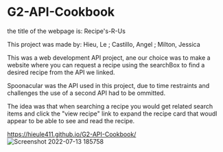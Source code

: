 # G2-API-Cookbook

the title of the webpage is:
Recipe's-R-Us

This project was made by:
Hieu, Le ; Castillo, Angel ; Milton, Jessica

This was a web development API project, ane our choice was to make a website where you can request a recipe using the searchBox
to find a desired recipe from the API we linked.

Spoonacular was the API used in this project, due to time restraints and challenges the use of a second API had to be ommitted.

The idea was that when searching a recipe you would get related search items and click the "view recipe" link to expand the recipe card that woudl appear
to be able to see and read the recipe.

https://hieule411.github.io/G2-API-Cookbook/
![Screenshot 2022-07-13 185758](https://user-images.githubusercontent.com/102444946/178856739-8f21f2f7-4248-40c9-b3c8-17d183df4e14.png)


